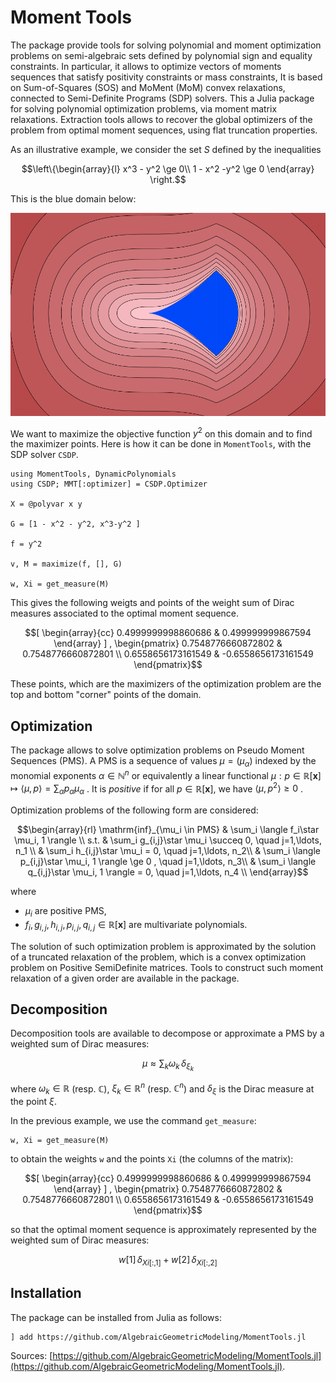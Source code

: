 # Moment Tools

The package provide tools for solving polynomial and moment optimization problems on semi-algebraic sets defined by polynomial sign and equality constraints.
In particular, it allows to optimize vectors of moments sequences that satisfy positivity constraints or mass constraints,
It is based on Sum-of-Squares (SOS) and MoMent (MoM) convex relaxations, connected to Semi-Definite Programs (SDP) solvers.
This a Julia package for solving polynomial optimization problems, via moment matrix relaxations. 
Extraction tools allows to recover the global optimizers of the problem from optimal moment sequences, using flat truncation properties.


As an illustrative example, we consider the set $S$ defined by the inequalities 
```math
\left\{\begin{array}{l}
x^3 - y^2 \ge 0\\
1 - x^2 -y^2 \ge 0
\end{array}
\right.
```
This is the blue domain below:

![DomainCusp](DomainCusp.png)

We want to maximize the objective function $y^2$ on this domain and to find the maximizer points. Here is how it can be done in `MomentTools`, with the SDP solver `CSDP`.

```
using MomentTools, DynamicPolynomials
using CSDP; MMT[:optimizer] = CSDP.Optimizer

X = @polyvar x y

G = [1 - x^2 - y^2, x^3-y^2 ]

f = y^2

v, M = maximize(f, [], G)

w, Xi = get_measure(M)
```
This gives the following weigts and points of the weight sum of Dirac measures  associated to the optimal moment sequence. 
```math
[
\begin{array}{cc}
0.4999999998860686 & 0.499999999867594
\end{array}
]
,

\begin{pmatrix}
0.7548776660872802 & 0.7548776660872801 \\
0.6558656173161549 & -0.6558656173161549 
\end{pmatrix}
```
These points, which are the maximizers of the optimization problem are the top and bottom "corner" points of the domain.



## Optimization

The package allows to solve optimization problems on Pseudo Moment Sequences (PMS).
A PMS is a sequence of values 
$\mu=(\mu_{\alpha})$ indexed by the monomial exponents $\alpha \in \mathbb{N}^n$ or equivalently a linear functional
$\mu: p \in \mathbb{R}[\mathbf{x}] \mapsto \langle \mu, p \rangle = \sum_{\alpha} p_{\alpha}
\mu_{\alpha}$
.
It is *positive* if for all $p\in \mathbb{R}[\mathbf{x}]$, we have 
 $\langle \mu, p^2 \rangle \geq 0$ .


Optimization problems of the following form are considered:

```math
\begin{array}{rl}
\mathrm{inf}_{\mu_i \in PMS} & \sum_i \langle f_i\star \mu_i, 1 \rangle \\
s.t. &  \sum_i g_{i,j}\star \mu_i \succeq 0, \quad j=1,\ldots, n_1 \\ 
     &  \sum_i h_{i,j}\star \mu_i = 0, \quad j=1,\ldots, n_2\\
     &  \sum_i \langle p_{i,j}\star \mu_i, 1 \rangle \ge 0 , \quad j=1,\ldots, n_3\\
     &  \sum_i \langle q_{i,j}\star \mu_i, 1 \rangle = 0, \quad j=1,\ldots, n_4 \\
\end{array}
```
where
    
-  $\mu_i$ are positive PMS,
-  $f_i, g_{i,j}, h_{i,j}, p_{i,j}, q_{i,j} \in \mathbb{R}[\mathbf{x}]$ are multivariate polynomials.

The solution of such optimization problem is approximated by the
solution of a truncated relaxation of the problem, which is a convex
optimization problem on Positive SemiDefinite matrices. Tools to
construct such moment relaxation of a given order are available in the package.

## Decomposition

Decomposition tools are available to decompose or approximate a PMS by
a weighted sum of Dirac measures:

```math
\mu \approx \sum_k \omega_k \, \delta_{\xi_k}
```        

where $\omega_k\in \mathbb{R}$ (resp. $\mathbb{C}$), $\xi_k \in \mathbb{R}^n$ (resp. $\mathbb{C}^n$) and $\delta_{\xi}$ is
the Dirac measure at the point $\xi$. 

In the previous example, we use the command `get_measure`:

```
w, Xi = get_measure(M)
```
to obtain the weights `w` and the points `Xi` (the columns of the matrix):
```math
[
\begin{array}{cc}
0.4999999998860686 & 0.499999999867594
\end{array}
]
,

\begin{pmatrix}
0.7548776660872802 & 0.7548776660872801 \\
0.6558656173161549 & -0.6558656173161549 
\end{pmatrix}
```
so that the optimal moment sequence is approximately represented by the
weighted sum of Dirac measures:

```math
w[1]\, \delta_{Xi[:,1]} + w[2]\, \delta_{Xi[:,2]}
```

## Installation


The package can be installed from Julia as follows:

```
] add https://github.com/AlgebraicGeometricModeling/MomentTools.jl

```

 Sources: [https://github.com/AlgebraicGeometricModeling/MomentTools.jl](https://github.com/AlgebraicGeometricModeling/MomentTools.jl).
